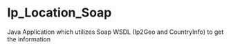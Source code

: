 # Ip_Location_Soap
Java Application which utilizes Soap WSDL (Ip2Geo and CountryInfo) to get the information
